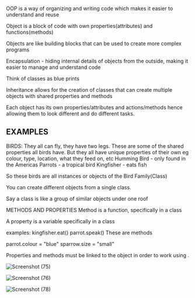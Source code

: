 OOP is a way of organizing and writing code which makes it easier to understand and reuse

Object is a block of code with own properties(attributes) and functions(methods)

Objects are like building blocks that can be used to create more complex programs

Encapsulation - hiding internal details of objects from the outside, making it easier to manage and understand code

Think of classes as blue prints

Inheritance allows for the creation of classes that can create multiple objects with shared properties and methods

Each object has its own properties/attributes and actions/methods hence allowing them to look different and do different tasks.

EXAMPLES
---------
BIRDS: They all can fly, they have two legs. These are some of the shared properties all birds have.
But they all have unique properties of their own eg colour, type, location, what they feed on, etc
Humming Bird - only found in the Americas
Parrots - a tropical bird
Kingfisher - eats fish

So these birds are all instances or objects of the Bird Family(Class)

You can create different objects from a single class.

Say a class is like a group of similar objects under one roof

METHODS AND PROPERTIES
Method is a function, specifically in a class

A property is a variable specifically in a class

examples:
kingfisher.eat()
parrot.speak()
These are methods

parrot.colour = "blue"
sparrow.size = "small"

Properties and methods must be linked to the object in order to work using .



![Screenshot (75)](https://github.com/Makena-Wambui/OOP-IN-PYTHON/assets/140601003/a561b406-e765-480a-9b86-a82d73adbece)

![Screenshot (76)](https://github.com/Makena-Wambui/OOP-IN-PYTHON/assets/140601003/8f33ffc0-501d-47f3-8eb3-a5a9fcc7ed6f)

![Screenshot (78)](https://github.com/Makena-Wambui/OOP-IN-PYTHON/assets/140601003/58147275-1a08-4b83-a804-3452ea405c93)


